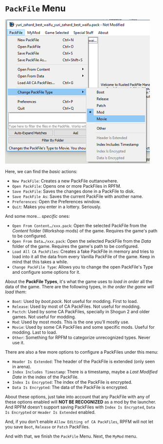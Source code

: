 # `PackFile` Menu

![Menuses...](./images/image6.png)

Here, we can find the *basic* actions: 
- `New PackFile`: Creates a new PackFile outtanowhere.
- `Open PackFile`: Opens one or more PackFiles in RPFM.
- `Save PackFile`: Saves the changes done in a PackFile to disk.
- `Save PackFile As`: Saves the current PackFile with another name.
- `Preferences`: Open the Preferences window.
- `Quit`: Makes you enter in a lottery. Seriously.

And some more... *specific* ones:
- `Open From Content…/xxx.pack`: Open the selected PackFile from the *Content* folder (Workshop mods) of the game. Requires the game's path to be configured.
- `Open From Data…/xxx.pack`: Open the selected PackFile from the *Data* folder of the game. Requires the game's path to be configured.
- `Load All CA PackFiles`: Creates a fake PackFile in memory and tries to load into it all the data from every Vanilla PackFile of the game. Keep in mind that this takes a while.
- `Change PackFile Type`: Allows you to change the open PackFile's Type and configure some options for it.

About the **PackFile Types**, it's what the game uses to *load in order* all the data of the game. There are the following types, in *the order the game will load them*:
- `Boot`: Used by *boot.pack*. Not useful for modding. First to load.
- `Release`: Used by most of CA PackFiles. Not useful for modding.
- `Pactch`: Used by some CA PackFiles, specially in Shogun 2 and older games. Not useful for modding.
- `Mod`: Used by most mods. This is the one you'll mostly use.
- `Movie`: Used by some CA PackFiles and some specific mods. Useful for modding. Last to load.
- `Other`: Something for RPFM to categorize unrecognized types. Never use it.

There are also a few more options to configure a PackFiles under this menu:
- `Header Is Extended`: The header of the PackFile is extended (only seen in arena).
- `Index Includes Timestamp`: There is a timestamp, maybe a *Last Modified Date* in the index of the PackFile.
- `Index Is Encrypted`: The index of the PackFile is encrypted.
- `Data Is Encrypted`: The data of the PackFile is encrypted.

About these options, just take into account that any PackFile with any of these options enabled will **NOT BE RECOGNIZED** as a mod by the launcher. And RPFM doesn't support saving PackFiles with `Index Is Encrypted`, `Data Is Encrypted` or `Header Is Extended` enabled.

And, if you don't enable `Allow Editing of CA PackFiles`, RPFM will not let you save `Boot`, `Release` or `Patch` PackFiles. 

And with that, we finish the `PackFile` Menu. Next, the `MyMod` menu.
